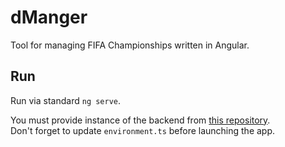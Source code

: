 # dManger

Tool for managing FIFA Championships written in Angular.

## Run
Run via standard `ng serve`.

You must provide instance of the backend from [this repository](https://github.com/kubw19/dManagerAPI).
<br>Don't forget to update `environment.ts` before launching the app.
